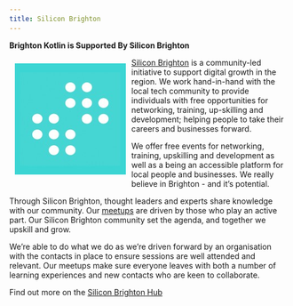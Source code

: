 ```yaml
---
title: Silicon Brighton
---
```


**Brighton Kotlin is Supported By Silicon Brighton**

<img src="/images/silicon-brighton.jpg" alt="Silicon Brighton" style="float:left; padding: 10px;"/>[Silicon Brighton](https://siliconbrighton.com) is a community-led initiative to support digital growth in the region. We work hand-in-hand with the local tech community to provide individuals with free opportunities for networking, training, up-skilling and development; helping people to take their careers and businesses forward.

We offer free events for networking, training, upskilling and development as well as a being an accessible platform for local people and businesses. We really believe in Brighton - and it’s potential.

Through Silicon Brighton, thought leaders and experts share knowledge with our community. Our [meetups](https://hub.siliconbrighton.com/topics) are driven by those who play an active part. Our Silicon Brighton community set the agenda, and together we upskill and grow.

We’re able to do what we do as we’re driven forward by an organisation with the contacts in place to ensure sessions are well attended and relevant. Our meetups make sure everyone leaves with both a number of learning experiences and new contacts who are keen to collaborate. 

Find out more on the [Silicon Brighton Hub](https://hub.siliconbrighton.com/)